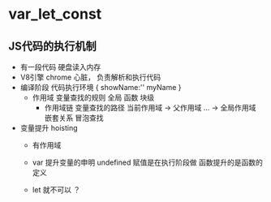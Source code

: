 # var_let_const
## JS代码的执行机制
- 有一段代码
  硬盘读入内存
- V8引擎
  chrome 心脏， 负责解析和执行代码
- 编译阶段
  代码执行环境 {
    showName:''
    myName
  }
  - 作用域  变量查找的规则
    全局
    函数
    块级
    - 作用域链
      变量查找的路径 当前作用域 -> 父作用域 ... -> 全局作用域
    嵌套关系
    冒泡查找
- 变量提升 hoisting
   - 有作用域
   - var 提升变量的申明  undefined
     赋值是在执行阶段做
     函数提升的是函数的定义
   
   - let 就不可以 ？